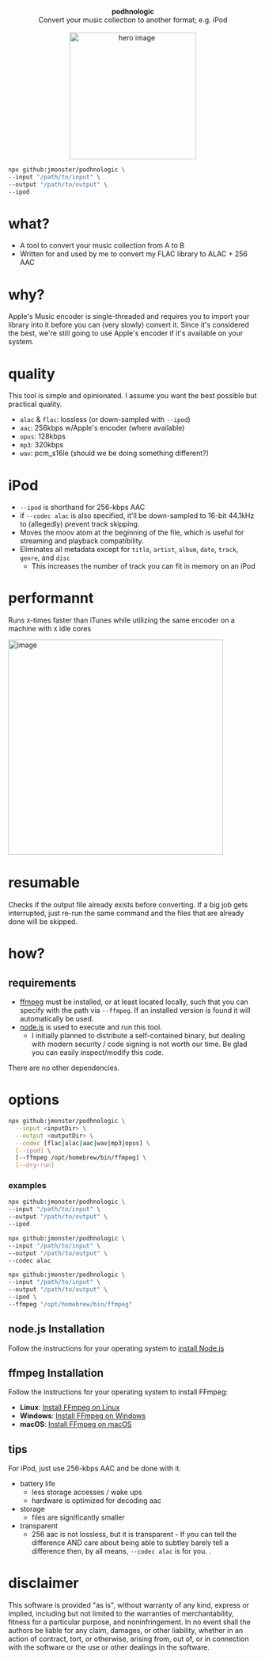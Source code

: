 
<p align="center" >
  <b>podhnologic</b><br/>
  Convert your music collection to another format; e.g. iPod
<br/><br />
  <img alt="hero image" src="https://github.com/user-attachments/assets/a9383166-c1e6-432e-9658-9044b13725bc" width="256" height="256">
</p>







```sh
npx github:jmonster/podhnologic \
--input "/path/to/input" \
--output "/path/to/output" \
--ipod
```

# what?

- A tool to convert your music collection from A to B
- Written for and used by me to convert my FLAC library to ALAC + 256 AAC

# why?

Apple's Music encoder is single-threaded and requires you to import your library into it before you can (very slowly) convert it.
Since it's considered the best, we're still going to use Apple's encoder if it's available on your system.

# quality

This tool is simple and opinionated. I assume you want the best possible but practical quality.

- `alac` & `flac`: lossless (or down-sampled with `--ipod`)
- `aac`: 256kbps w/Apple's encoder (where available)
- `opus`: 128kbps
- `mp3`: 320kbps
- `wav`: pcm_s16le (should we be doing something different?)

# iPod

- `--ipod` is shorthand for 256-kbps AAC
- if `--codec alac` is also specified, it'll be down-sampled to 16-bit 44.1kHz to (allegedly) prevent track skipping.
- Moves the moov atom at the beginning of the file, which is useful for streaming and playback compatibility.
- Eliminates all metadata except for `title`, `artist`, `album`, `date`, `track`, `genre`, and `disc`
  - This increases the number of track you can fit in memory on an iPod

# performannt

Runs `X`-times faster than iTunes while utilizing the same encoder on a machine with `X` idle cores

<img width="434" alt="image" src="https://github.com/jmonster/podhnologic/assets/368767/8a50948c-1e63-441d-8df8-ea3bebd75895">

# resumable

Checks if the output file already exists before converting. If a big job gets interrupted, just re-run the same command and the files that are already done will be skipped.

# how?

## requirements

- [ffmpeg](https://ffmpeg.org) must be installed, or at least located locally, such that you can specify with the path via `--ffmpeg`. If an installed version is found it will automatically be used.
- [node.js](https://nodejs.org) is used to execute and run this tool.
  - I initially planned to distribute a self-contained binary, but dealing with modern security / code signing is not worth our time. Be glad you can easily inspect/modify this code.

There are no other dependencies.

# options

```sh
npx github:jmonster/podhnologic \
  --input <inputDir> \
  --output <outputDir> \
  --codec [flac|alac|aac|wav|mp3|opus] \
  [--ipod] \
  [--ffmpeg /opt/homebrew/bin/ffmpeg] \
  [--dry-run]
```

### examples

```sh
npx github:jmonster/podhnologic \
--input "/path/to/input" \
--output "/path/to/output" \
--ipod
```

```sh
npx github:jmonster/podhnologic \
--input "/path/to/input" \
--output "/path/to/output" \
--codec alac
```

```sh
npx github:jmonster/podhnologic \
--input "/path/to/input" \
--output "/path/to/output" \
--ipod \
--ffmpeg "/opt/homebrew/bin/ffmpeg"
```

## node.js Installation

Follow the instructions for your operating system to [install Node.js](https://nodejs.org/en/download/prebuilt-installer/)

## ffmpeg Installation

Follow the instructions for your operating system to install FFmpeg:

- **Linux**: [Install FFmpeg on Linux](https://ffmpeg.org/download.html#build-linux)
- **Windows**: [Install FFmpeg on Windows](https://ffmpeg.org/download.html#build-windows)
- **macOS**: [Install FFmpeg on macOS](https://ffmpeg.org/download.html#build-mac)

## tips

For iPod, just use 256-kbps AAC and be done with it.

- battery life
  - less storage accesses / wake ups
  - hardware is optimized for decoding aac
- storage
  - files are significantly smaller
- transparent
  - 256 aac is not lossless, but it is transparent - If you can tell the difference AND care about being able to subtley barely tell a difference then, by all means, `--codec alac` is for you.
    .

# disclaimer

This software is provided "as is", without warranty of any kind, express or implied, including but not limited to the warranties of merchantability, fitness for a particular purpose, and noninfringement. In no event shall the authors be liable for any claim, damages, or other liability, whether in an action of contract, tort, or otherwise, arising from, out of, or in connection with the software or the use or other dealings in the software.

